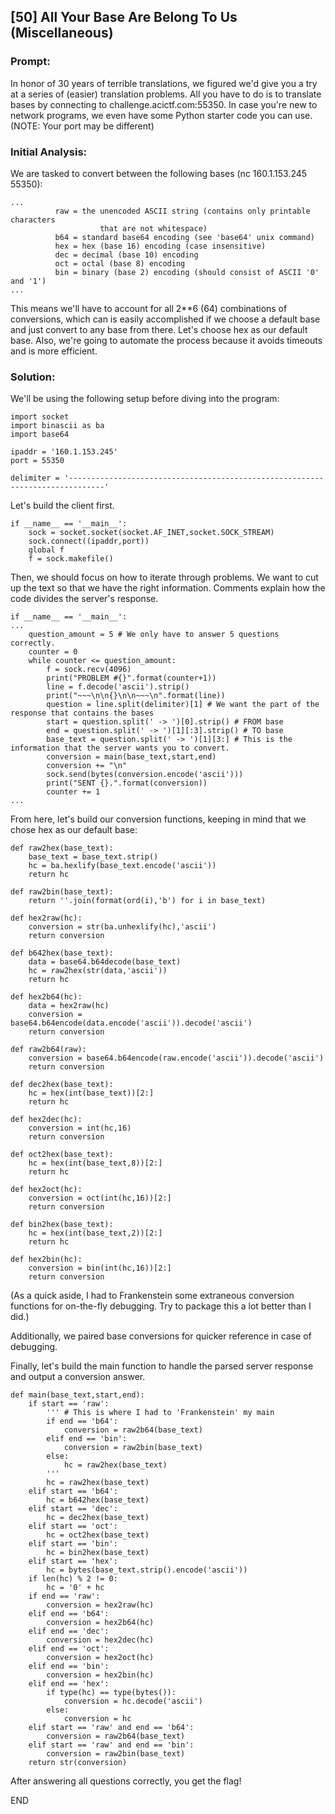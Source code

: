 ## [50] All Your Base Are Belong To Us (Miscellaneous)

### Prompt:
In honor of 30 years of terrible translations, we figured we'd give you a try at a series of (easier) translation problems. All you have to do is to translate bases by connecting to challenge.acictf.com:55350. In case you're new to network programs, we even have some Python starter code you can use. (NOTE: Your port may be different)

### Initial Analysis:
We are tasked to convert between the following bases (nc 160.1.153.245 55350):
```
...
          raw = the unencoded ASCII string (contains only printable characters
                    that are not whitespace)
          b64 = standard base64 encoding (see 'base64' unix command)
          hex = hex (base 16) encoding (case insensitive)
          dec = decimal (base 10) encoding
          oct = octal (base 8) encoding
          bin = binary (base 2) encoding (should consist of ASCII '0' and '1')
...
```

This means we'll have to account for all 2**6 (64) combinations of conversions, which can is easily accomplished if we choose a default base and just convert to any base from there.  Let's choose hex as our default base.  Also, we're going to automate the process because it avoids timeouts and is more efficient.

### Solution:
We'll be using the following setup before diving into the program:
```
import socket
import binascii as ba
import base64

ipaddr = '160.1.153.245'
port = 55350

delimiter = '------------------------------------------------------------------------------'
```

Let's build the client first.

```
if __name__ == '__main__':
    sock = socket.socket(socket.AF_INET,socket.SOCK_STREAM)
    sock.connect((ipaddr,port))
    global f
    f = sock.makefile()
```

Then, we should focus on how to iterate through problems.  We want to cut up the text so that we have the right information.  Comments explain how the code divides the server's response.

```
if __name__ == '__main__':
...
    question_amount = 5 # We only have to answer 5 questions correctly.
    counter = 0
    while counter <= question_amount:
        f = sock.recv(4096)
        print("PROBLEM #{}".format(counter+1))
        line = f.decode('ascii').strip()
        print("~~~\n\n{}\n\n~~~\n".format(line))
        question = line.split(delimiter)[1] # We want the part of the response that contains the bases
        start = question.split(' -> ')[0].strip() # FROM base
        end = question.split(' -> ')[1][:3].strip() # TO base
        base_text = question.split(' -> ')[1][3:] # This is the information that the server wants you to convert.
        conversion = main(base_text,start,end)
        conversion += "\n"
        sock.send(bytes(conversion.encode('ascii')))
        print("SENT {}.".format(conversion))
        counter += 1
...
```

From here, let's build our conversion functions, keeping in mind that we chose hex as our default base:

```
def raw2hex(base_text):
    base_text = base_text.strip()
    hc = ba.hexlify(base_text.encode('ascii'))
    return hc
    
def raw2bin(base_text):
    return ''.join(format(ord(i),'b') for i in base_text)
    
def hex2raw(hc):
    conversion = str(ba.unhexlify(hc),'ascii')
    return conversion
    
def b642hex(base_text):
    data = base64.b64decode(base_text)
    hc = raw2hex(str(data,'ascii'))
    return hc

def hex2b64(hc):
    data = hex2raw(hc)
    conversion = base64.b64encode(data.encode('ascii')).decode('ascii')
    return conversion

def raw2b64(raw):
    conversion = base64.b64encode(raw.encode('ascii')).decode('ascii')
    return conversion

def dec2hex(base_text):
    hc = hex(int(base_text))[2:]
    return hc
    
def hex2dec(hc):
    conversion = int(hc,16)
    return conversion
    
def oct2hex(base_text):
    hc = hex(int(base_text,8))[2:]
    return hc

def hex2oct(hc):
    conversion = oct(int(hc,16))[2:]
    return conversion
    
def bin2hex(base_text):
    hc = hex(int(base_text,2))[2:]
    return hc

def hex2bin(hc):
    conversion = bin(int(hc,16))[2:]
    return conversion
```

(As a quick aside, I had to Frankenstein some extraneous conversion functions for on-the-fly debugging.  Try to package this a lot better than I did.)

Additionally, we paired base conversions for quicker reference in case of debugging.

Finally, let's build the main function to handle the parsed server response and output a conversion answer.

```
def main(base_text,start,end):
    if start == 'raw':
        ''' # This is where I had to 'Frankenstein' my main
        if end == 'b64':
            conversion = raw2b64(base_text)
        elif end == 'bin':
            conversion = raw2bin(base_text)
        else:
            hc = raw2hex(base_text)
        '''
        hc = raw2hex(base_text)
    elif start == 'b64':
        hc = b642hex(base_text)
    elif start == 'dec':
        hc = dec2hex(base_text)
    elif start == 'oct':
        hc = oct2hex(base_text)
    elif start == 'bin':
        hc = bin2hex(base_text)
    elif start == 'hex':
        hc = bytes(base_text.strip().encode('ascii'))
    if len(hc) % 2 != 0:
        hc = '0' + hc
    if end == 'raw':
        conversion = hex2raw(hc)
    elif end == 'b64':
        conversion = hex2b64(hc)
    elif end == 'dec':
        conversion = hex2dec(hc)
    elif end == 'oct':
        conversion = hex2oct(hc)
    elif end == 'bin':
        conversion = hex2bin(hc)
    elif end == 'hex':
        if type(hc) == type(bytes()):
            conversion = hc.decode('ascii')
        else:
            conversion = hc
    elif start == 'raw' and end == 'b64':
        conversion = raw2b64(base_text)
    elif start == 'raw' and end == 'bin':
        conversion = raw2bin(base_text)
    return str(conversion)
```

After answering all questions correctly, you get the flag!

END

